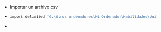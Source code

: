 - Importar un archivo csv
- ```stata
  import delimited "G:\Otros ordenadores\Mi Ordenador\Habilidades\Universidad\Economía empresarial\Trabajos\3. Endogenidad\Items\endogeneidad\broiler.csv"
  
  ```
-